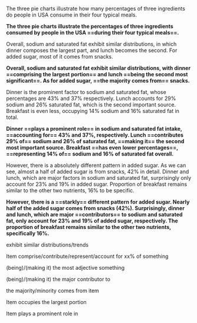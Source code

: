 The three pie charts illustrate how many percentages of three ingredients do people in USA consume in their four typical meals.

**The three pie charts illustrate the percentages of three ingredients consumed by people in the USA ==during their four typical meals==.**

Overall, sodium and saturated fat exhibit similar distributions, in which dinner composes the largest part, and lunch becomes the second. For added sugar, most of it comes from snacks.

**Overall, sodium and saturated fat exhibit similar distributions, with dinner ==comprising the largest portion== and lunch ==being the second most significant==. As for added sugar, ==the majority comes from== snacks.**

Dinner is the prominent factor to sodium and saturated fat, whose percentages are 43% and 37% respectively. Lunch accounts for 29% sodium and 26% saturated fat, which is the second important source. Breakfast is even less, occupying 14% sodium and 16% saturated fat in total.

**Dinner ==plays a prominent role== in sodium and saturated fat intake, ==accounting for== 43% and 37%, respectively. Lunch ==contributes 29% of== sodium and 26% of saturated fat, ==making it== the second most important source. Breakfast ==has even lower percentages==, ==representing 14% of== sodium and 16% of saturated fat overall.**

However, there is a absolutely different pattern in added sugar. As we can see, almost a half of added sugar is from snacks, 42% in detail. Dinner and lunch, which are major factors in sodium and saturated fat, surprisingly only account for 23% and 19% in added sugar. Proportion of breakfast remains similar to the other two nutrients, 16% to be specific.

**However, there is a ==starkly== different pattern for added sugar. Nearly half of the added sugar comes from snacks (42%). Surprisingly, dinner and lunch, which are major ==contributors== to sodium and saturated fat, only account for 23% and 19% of added sugar, respectively. The proportion of breakfast remains similar to the other two nutrients, specifically 16%.**

exhibit similar distributions/trends

Item comprise/contribute/represent/account for xx% of something

(being)/(making it) the most adjective something

(being)/(making it) the major contributor to

the majority/minority comes from item

Item occupies the largest portion

Item plays a prominent role in
